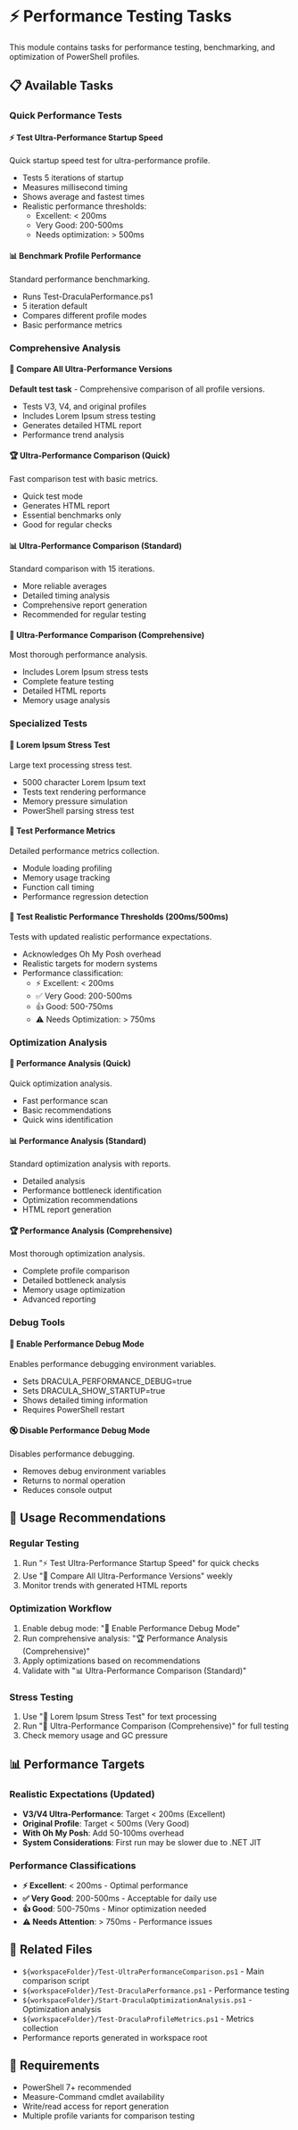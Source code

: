 # ⚡ Performance Testing Tasks

This module contains tasks for performance testing, benchmarking, and optimization of PowerShell profiles.

## 📋 Available Tasks

### Quick Performance Tests

#### ⚡ Test Ultra-Performance Startup Speed
Quick startup speed test for ultra-performance profile.
- Tests 5 iterations of startup
- Measures millisecond timing
- Shows average and fastest times
- Realistic performance thresholds:
  - Excellent: < 200ms
  - Very Good: 200-500ms  
  - Needs optimization: > 500ms

#### 📊 Benchmark Profile Performance
Standard performance benchmarking.
- Runs Test-DraculaPerformance.ps1
- 5 iteration default
- Compares different profile modes
- Basic performance metrics

### Comprehensive Analysis

#### 🎯 Compare All Ultra-Performance Versions
**Default test task** - Comprehensive comparison of all profile versions.
- Tests V3, V4, and original profiles
- Includes Lorem Ipsum stress testing
- Generates detailed HTML report
- Performance trend analysis

#### 🏆 Ultra-Performance Comparison (Quick)
Fast comparison test with basic metrics.
- Quick test mode
- Generates HTML report
- Essential benchmarks only
- Good for regular checks

#### 📊 Ultra-Performance Comparison (Standard)
Standard comparison with 15 iterations.
- More reliable averages
- Detailed timing analysis
- Comprehensive report generation
- Recommended for regular testing

#### 🚀 Ultra-Performance Comparison (Comprehensive)
Most thorough performance analysis.
- Includes Lorem Ipsum stress tests
- Complete feature testing
- Detailed HTML reports
- Memory usage analysis

### Specialized Tests

#### 📝 Lorem Ipsum Stress Test
Large text processing stress test.
- 5000 character Lorem Ipsum text
- Tests text rendering performance
- Memory pressure simulation
- PowerShell parsing stress test

#### 🧪 Test Performance Metrics
Detailed performance metrics collection.
- Module loading profiling
- Memory usage tracking
- Function call timing
- Performance regression detection

#### 🎯 Test Realistic Performance Thresholds (200ms/500ms)
Tests with updated realistic performance expectations.
- Acknowledges Oh My Posh overhead
- Realistic targets for modern systems
- Performance classification:
  - ⚡ Excellent: < 200ms
  - ✅ Very Good: 200-500ms
  - 👍 Good: 500-750ms
  - ⚠️ Needs Optimization: > 750ms

### Optimization Analysis

#### 🔬 Performance Analysis (Quick)
Quick optimization analysis.
- Fast performance scan
- Basic recommendations
- Quick wins identification

#### 📊 Performance Analysis (Standard)
Standard optimization analysis with reports.
- Detailed analysis
- Performance bottleneck identification
- Optimization recommendations
- HTML report generation

#### 🏆 Performance Analysis (Comprehensive)
Most thorough optimization analysis.
- Complete profile comparison
- Detailed bottleneck analysis
- Memory usage optimization
- Advanced reporting

### Debug Tools

#### 🔧 Enable Performance Debug Mode
Enables performance debugging environment variables.
- Sets DRACULA_PERFORMANCE_DEBUG=true
- Sets DRACULA_SHOW_STARTUP=true
- Shows detailed timing information
- Requires PowerShell restart

#### 🔇 Disable Performance Debug Mode
Disables performance debugging.
- Removes debug environment variables
- Returns to normal operation
- Reduces console output

## 🎯 Usage Recommendations

### Regular Testing
1. Run "⚡ Test Ultra-Performance Startup Speed" for quick checks
2. Use "🎯 Compare All Ultra-Performance Versions" weekly
3. Monitor trends with generated HTML reports

### Optimization Workflow
1. Enable debug mode: "🔧 Enable Performance Debug Mode"
2. Run comprehensive analysis: "🏆 Performance Analysis (Comprehensive)"
3. Apply optimizations based on recommendations
4. Validate with "📊 Ultra-Performance Comparison (Standard)"

### Stress Testing
1. Use "📝 Lorem Ipsum Stress Test" for text processing
2. Run "🚀 Ultra-Performance Comparison (Comprehensive)" for full testing
3. Check memory usage and GC pressure

## 📊 Performance Targets

### Realistic Expectations (Updated)
- **V3/V4 Ultra-Performance**: Target < 200ms (Excellent)
- **Original Profile**: Target < 500ms (Very Good)
- **With Oh My Posh**: Add 50-100ms overhead
- **System Considerations**: First run may be slower due to .NET JIT

### Performance Classifications
- **⚡ Excellent**: < 200ms - Optimal performance
- **✅ Very Good**: 200-500ms - Acceptable for daily use
- **👍 Good**: 500-750ms - Minor optimization needed
- **⚠️ Needs Attention**: > 750ms - Performance issues

## 📁 Related Files

- `${workspaceFolder}/Test-UltraPerformanceComparison.ps1` - Main comparison script
- `${workspaceFolder}/Test-DraculaPerformance.ps1` - Performance testing
- `${workspaceFolder}/Start-DraculaOptimizationAnalysis.ps1` - Optimization analysis
- `${workspaceFolder}/Test-DraculaProfileMetrics.ps1` - Metrics collection
- Performance reports generated in workspace root

## 🔧 Requirements

- PowerShell 7+ recommended
- Measure-Command cmdlet availability
- Write/read access for report generation
- Multiple profile variants for comparison testing
